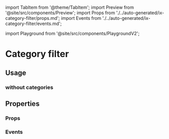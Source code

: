 import TabItem from '@theme/TabItem';
import Preview from '@site/src/components/Preview';
import Props from './../auto-generated/ix-category-filter/props.md';
import Events from './../auto-generated/ix-category-filter/events.md';

import Playground from '@site/src/components/PlaygroundV2';

# Category filter

## Usage

<Playground
name="category-filter"
height="12rem"
examplesByName></Playground>

### without categories

<Playground
name="category-filter-suggestions"
hideInitalCodePreview
height="12rem"
examplesByName></Playground>

## Properties

### Props

<Props />

### Events

<Events />

